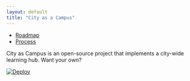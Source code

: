 ```yaml
---
layout: default
title: "City as a Campus"
---
```


<ul class="posts">
  <li><a href="/roadmap">Roadmap</a></li>
  <li><a href="/process">Process</a></li>
</ul>

City as Campus is an open-source project that implements a city-wide learning
hub. Want your own?

[![Deploy](https://www.herokucdn.com/deploy/button.png)](https://heroku.com/deploy?template=https://github.com/saxifrage/learn)
